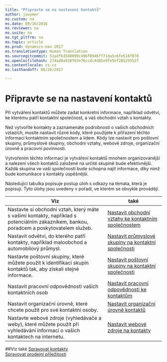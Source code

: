 ```yaml
---
title: "Připravte se na nastavení kontaktů"
author: jswymer
ms.custom: na
ms.date: 09/16/2016
ms.reviewer: na
ms.suite: na
ms.tgt_pltfrm: na
ms.topic: article
ms.prod: dynamics-nav-2017
ms.translationtype: Human Translation
ms.sourcegitcommit: 51adfb3588099c496f0946ff71da5c6fe518f070
ms.openlocfilehash: 274ad0a938f63e76ccdc4d05e9fe5ef28525552f
ms.contentlocale: cs-cz
ms.lasthandoff: 06/26/2017

---
```

# <a name="prepare-for-setting-up-contacts"></a>Připravte se na nastavení kontaktů
Při vytváření kontaktů můžete zadat konkrétní informace, například odvětví, ke kterému patří kontaktní společnost, a váš obchodní vztah s kontakty.

Než vytvoříte kontakty a zaznamenáte podrobnosti o vašich obchodních vztazích, musíte nastavit různé kódy, které použijete k přiřazení těchto informací kontaktním společnostem a lidem. Kódy lze nastavit pro poštovní skupiny, průmyslové skupiny, obchodní vztahy, webové zdroje, organizační úrovně a pracovní povinnosti.

Vytvořením těchto informací je vytváření kontaktů mnohem organizovanější a nalezení všech kontaktů založené na určité skupině bude efektivnější. Každá skupina ve vaší společnosti bude schopna najít informace, díky nimž bude komunikace s kontakty úspěšnější.

Následující tabulka popisuje postup úloh s odkazy na témata, která je popisují. Tyto úlohy jsou uvedeny v pořadí, ve kterém se obvykle provádějí.

|Viz |také |
|---|----|
|Nastavte si obchodní vztah, který máte s vašimi kontakty, například s potenciálním zákazníkem, bankou, poradcem a poskytovatelem služeb.|[Nastavit obchodní vztahy ke kontaktním společnostem](marketing-business-relations.md)|
|Nastavit odvětví, do kterého patří kontakty, například maloobchod a automobilový průmysl.|[Nastavit průmyslové skupiny na kontaktní společnosti](marketing-industry-groups.md)|
|Nastavte poštovní skupiny, které můžete použít k identifikaci skupin kontaktů tak, aby získali stejné informace.|[Nastavit poštovní skupiny na kontaktní společnosti](marketing-mailing-groups.md)|
|Nastavit pracovní odpovědnosti vašich kontaktních osob|[Nastavit pracovní odpovědnosti ke kontaktům](marketing-job-responsibilities.md)|
|Nastavit organizační úrovně, které chcete použít pro své kontaktní osoby.|[Nastavit organizační úrovně kontaktů](marketing-organizational-levels.md)|
|Nastavte webové zdroje (vyhledávače a weby), které můžete použít při vyhledávání informací o vašich kontaktech na internetu.|[Nastavit webové zdroje na kontakty](marketing-web-sources.md)|

##<a name="see-also"></a>Viz také
[Spravovat kontakty](marketing-contacts.md)  
[Spravovat prodejní příležitosti](marketing-manage-sales-opportunities.md)

